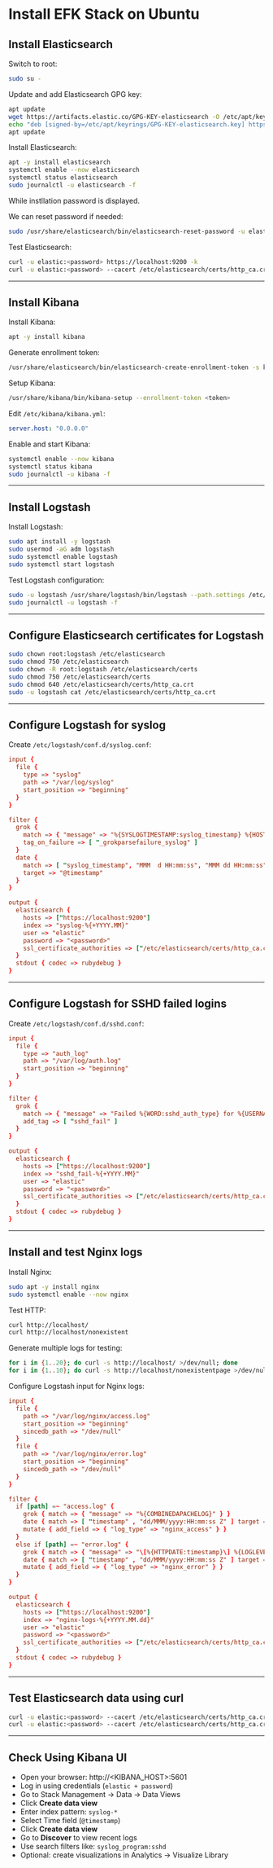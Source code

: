 # Install EFK Stack on Ubuntu

## Install Elasticsearch

Switch to root:

```bash
sudo su -
````

Update and add Elasticsearch GPG key:

```bash
apt update
wget https://artifacts.elastic.co/GPG-KEY-elasticsearch -O /etc/apt/keyrings/GPG-KEY-elasticsearch.key
echo "deb [signed-by=/etc/apt/keyrings/GPG-KEY-elasticsearch.key] https://artifacts.elastic.co/packages/8.x/apt stable main" | tee /etc/apt/sources.list.d/elastic-8.x.list
apt update
```

Install Elasticsearch:

```bash
apt -y install elasticsearch
systemctl enable --now elasticsearch
systemctl status elasticsearch
sudo journalctl -u elasticsearch -f
```

While instllation password is displayed.

We can reset password if needed:

```bash
sudo /usr/share/elasticsearch/bin/elasticsearch-reset-password -u elastic -b
```

Test Elasticsearch:

```bash
curl -u elastic:<password> https://localhost:9200 -k
curl -u elastic:<password> --cacert /etc/elasticsearch/certs/http_ca.crt https://localhost:9200
```

---

## Install Kibana

Install Kibana:

```bash
apt -y install kibana
```

Generate enrollment token:

```bash
/usr/share/elasticsearch/bin/elasticsearch-create-enrollment-token -s kibana
```

Setup Kibana:

```bash
/usr/share/kibana/bin/kibana-setup --enrollment-token <token>
```

Edit `/etc/kibana/kibana.yml`:

```yaml
server.host: "0.0.0.0"
```

Enable and start Kibana:

```bash
systemctl enable --now kibana
systemctl status kibana
sudo journalctl -u kibana -f
```

---

## Install Logstash

Install Logstash:

```bash
sudo apt install -y logstash
sudo usermod -aG adm logstash
sudo systemctl enable logstash
sudo systemctl start logstash
```

Test Logstash configuration:

```bash
sudo -u logstash /usr/share/logstash/bin/logstash --path.settings /etc/logstash -t
sudo journalctl -u logstash -f
```

---

## Configure Elasticsearch certificates for Logstash

```bash
sudo chown root:logstash /etc/elasticsearch
sudo chmod 750 /etc/elasticsearch
sudo chown -R root:logstash /etc/elasticsearch/certs
sudo chmod 750 /etc/elasticsearch/certs
sudo chmod 640 /etc/elasticsearch/certs/http_ca.crt
sudo -u logstash cat /etc/elasticsearch/certs/http_ca.crt
```

---

## Configure Logstash for syslog

Create `/etc/logstash/conf.d/syslog.conf`:

```conf
input {
  file {
    type => "syslog"
    path => "/var/log/syslog"
    start_position => "beginning"
  }
}

filter {
  grok {
    match => { "message" => "%{SYSLOGTIMESTAMP:syslog_timestamp} %{HOSTNAME:syslog_host} %{DATA:syslog_program}(?:\[%{POSINT:syslog_pid}\])?: %{GREEDYDATA:syslog_message}" }
    tag_on_failure => [ "_grokparsefailure_syslog" ]
  }
  date {
    match => [ "syslog_timestamp", "MMM  d HH:mm:ss", "MMM dd HH:mm:ss" ]
    target => "@timestamp"
  }
}

output {
  elasticsearch {
    hosts => ["https://localhost:9200"]
    index => "syslog-%{+YYYY.MM}"
    user => "elastic"
    password => "<password>"
    ssl_certificate_authorities => ["/etc/elasticsearch/certs/http_ca.crt"]
  }
  stdout { codec => rubydebug }
}
```

---

## Configure Logstash for SSHD failed logins

Create `/etc/logstash/conf.d/sshd.conf`:

```conf
input {
  file {
    type => "auth_log"
    path => "/var/log/auth.log"
    start_position => "beginning"
  }
}

filter {
  grok {
    match => { "message" => "Failed %{WORD:sshd_auth_type} for %{USERNAME:sshd_invalid_user} from %{IP:sshd_client_ip} port %{NUMBER:sshd_port} %{GREEDYDATA:sshd_protocol}" }
    add_tag => [ "sshd_fail" ]
  }
}

output {
  elasticsearch {
    hosts => ["https://localhost:9200"]
    index => "sshd_fail-%{+YYYY.MM}"
    user => "elastic"
    password => "<password>"
    ssl_certificate_authorities => ["/etc/elasticsearch/certs/http_ca.crt"]
  }
  stdout { codec => rubydebug }
}
```

---

## Install and test Nginx logs

Install Nginx:

```bash
sudo apt -y install nginx
sudo systemctl enable --now nginx
```

Test HTTP:

```bash
curl http://localhost/
curl http://localhost/nonexistent
```

Generate multiple logs for testing:

```bash
for i in {1..20}; do curl -s http://localhost/ >/dev/null; done
for i in {1..10}; do curl -s http://localhost/nonexistentpage >/dev/null; done
```

Configure Logstash input for Nginx logs:

```conf
input {
  file {
    path => "/var/log/nginx/access.log"
    start_position => "beginning"
    sincedb_path => "/dev/null"
  }
  file {
    path => "/var/log/nginx/error.log"
    start_position => "beginning"
    sincedb_path => "/dev/null"
  }
}

filter {
  if [path] =~ "access.log" {
    grok { match => { "message" => "%{COMBINEDAPACHELOG}" } }
    date { match => [ "timestamp" , "dd/MMM/yyyy:HH:mm:ss Z" ] target => "@timestamp" }
    mutate { add_field => { "log_type" => "nginx_access" } }
  }
  else if [path] =~ "error.log" {
    grok { match => { "message" => "\[%{HTTPDATE:timestamp}\] %{LOGLEVEL:level} %{GREEDYDATA:errormsg}" } }
    date { match => [ "timestamp" , "dd/MMM/yyyy:HH:mm:ss Z" ] target => "@timestamp" }
    mutate { add_field => { "log_type" => "nginx_error" } }
  }
}

output {
  elasticsearch {
    hosts => ["https://localhost:9200"]
    index => "nginx-logs-%{+YYYY.MM.dd}"
    user => "elastic"
    password => "<password>"
    ssl_certificate_authorities => ["/etc/elasticsearch/certs/http_ca.crt"]
  }
  stdout { codec => rubydebug }
}
```

---

## Test Elasticsearch data using curl

```bash
curl -u elastic:<password> --cacert /etc/elasticsearch/certs/http_ca.crt "https://localhost:9200/syslog-*/_search?pretty&size=5"
curl -u elastic:<password> --cacert /etc/elasticsearch/certs/http_ca.crt "https://localhost:9200/syslog-*/_search?pretty&size=5&_source=message,syslog_host,syslog_program"
```

---

## Check Using Kibana UI

* Open your browser: http\://\<KIBANA\_HOST>:5601
* Log in using credentials (`elastic + password`)
* Go to Stack Management -> Data -> Data Views
* Click **Create data view**
* Enter index pattern: `syslog-*`
* Select Time field (`@timestamp`)
* Click **Create data view**
* Go to **Discover** to view recent logs
* Use search filters like: `syslog_program:sshd`
* Optional: create visualizations in Analytics -> Visualize Library



